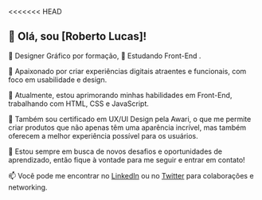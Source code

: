 <<<<<<< HEAD

## 👋 Olá, sou [Roberto Lucas]!

🎨 Designer Gráfico por formação, 🚀 Estudando Front-End .

🌟 Apaixonado por criar experiências digitais atraentes e funcionais, com foco em usabilidade e design.

💼 Atualmente, estou aprimorando minhas habilidades em Front-End, trabalhando com HTML, CSS e JavaScript.

📘 Também sou certificado em UX/UI Design pela Awari, o que me permite criar produtos que não apenas têm uma aparência incrível, mas também oferecem a melhor experiência possível para os usuários.

🚀 Estou sempre em busca de novos desafios e oportunidades de aprendizado, então fique à vontade para me seguir e entrar em contato!

📫 Você pode me encontrar no [LinkedIn](https://www.linkedin.com/in/robertolucas03/) ou no [Twitter](https://twitter.com/Vindex_gr) para colaborações e networking.

<!--
**VindexGundyr/VindexGundyr** is a ✨ _special_ ✨ repository because its `README.md` (this file) appears on your GitHub profile.
=======
>>>>>>> 04cea1b2cf25e48921127d53f6edbca6fc57ea6e

## 👋 Olá, sou Roberto Lucas!

🎨 Designer Gráfico por formação, 🚀 Estudando Front-End .

🌟 Apaixonado por criar experiências digitais atraentes e funcionais, com foco em usabilidade e design.

💼 Atualmente, estou aprimorando minhas habilidades em Front-End, trabalhando com HTML, CSS e JavaScript.

📘 Também sou certificado em UX/UI Design pela Awari, o que me permite criar produtos que não apenas têm uma aparência incrível, mas também oferecem a melhor experiência possível para os usuários.

🚀 Estou sempre em busca de novos desafios e oportunidades de aprendizado, então fique à vontade para me seguir e entrar em contato!

📫 Você pode me encontrar no [LinkedIn](https://www.linkedin.com/in/robertolucas03/) ou no [Twitter](https://twitter.com/Vindex_gr) para colaborações e networking.
